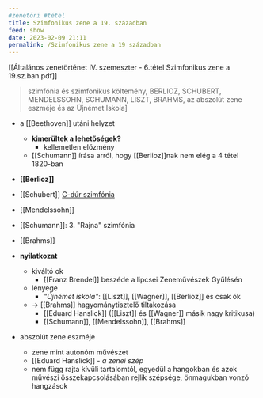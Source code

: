 ```yaml
---
#zenetöri #tétel
title: Szimfonikus zene a 19. században
feed: show
date: 2023-02-09 21:11
permalink: /Szimfonikus zene a 19 században
---
```


[[Általános zenetörténet IV. szemeszter - 6.tétel Szimfonikus zene a 19.sz.ban.pdf]]

> szimfónia és szimfonikus költemény, BERLIOZ, SCHUBERT, MENDELSSOHN, SCHUMANN, LISZT, BRAHMS, az abszolút zene eszméje és az Újnémet Iskola]

- a [[Beethoven]] utáni helyzet
	- **kimerültek a lehetőségek?**
		- kellemetlen előzmény
	- [[Schumann]] írása arról, hogy [[Berlioz]]nak nem elég a 4 tétel 1820-ban
- **[[Berlioz]]**
- [[Schubert]] [C-dúr szimfónia](Schubert%20C-dúr%20szimfónia.md)
- [[Mendelssohn]]
- [[Schumann]]: 3. "Rajna" szimfónia
- [[Brahms]]

- **nyilatkozat**
	- kiváltó ok
		- [[Franz Brendel]] beszéde a lipcsei Zeneművészek Gyűlésén
	- lényege
		- *"Újnémet iskola"*: [[Liszt]], [[Wagner]], [[Berlioz]] és csak ők
	- -> [[Brahms]] hagyománytisztelő tiltakozása
		- [[Eduard Hanslick]] ([[Liszt]] és [[Wagner]] másik nagy kritikusa)
		- [[Schumann]], [[Mendelssohn]], [[Brahms]]
- abszolút zene eszméje
	- zene mint autonóm művészet
	- [[Eduard Hanslick]] - *a zenei szép*
	- nem függ rajta kívüli tartalomtól, egyedül a hangokban és azok művészi összekapcsolásában rejlik szépsége, önmagukban vonzó hangzások